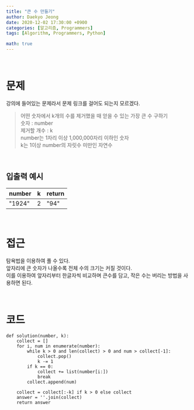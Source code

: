 ```yaml
---
title: "큰 수 만들기"
author: Daekyo Jeong
date: 2020-12-02 17:30:00 +0900
categories: [알고리즘, Programmers]
tags: [Algorithm, Programmers, Python]

math: true
---
```



<br/>

# 문제

강의에 들어있는 문제라서 문제 링크를 걸어도 되는지 모르겠다.

> 어떤 숫자에서 k개의 수를 제거했을 때 얻을 수 있는 가장 큰 수 구하기   
> 숫자 : number   
> 제거할 개수 : k   
> number는 1자리 이상 1,000,000자리 이하인 숫자   
> k는 1이상 number의 자릿수 미만인 자연수      

<br/>

## 입출력 예시



| number | k | return |
|--------|---|--------|
| "1924" | 2 | "94" |


<br/>

# 접근

탐욕법을 이용하여 풀 수 있다.   
앞자리에 큰 숫자가 나올수록 전체 수의 크기는 커질 것이다.   
이를 이용하여 앞자리부터 한글자씩 비교하며 큰수를 담고, 작은 수는 버리는 방법을 사용하면 된다.           



<br/>

# 코드

```{.python}
def solution(number, k):
    collect = []
    for i, num in enumerate(number):
        while k > 0 and len(collect) > 0 and num > collect[-1]:
            collect.pop()
            k -= 1
        if k == 0:
            collect += list(number[i:])
            break
        collect.append(num)

    collect = collect[:-k] if k > 0 else collect
    answer = ''.join(collect)
    return answer
```

<br/>
